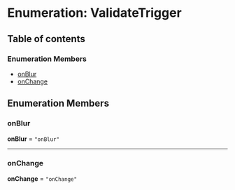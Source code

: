 # Enumeration: ValidateTrigger

## Table of contents

### Enumeration Members

* [onBlur](/auto-docs/free-layout-editor/enums/ValidateTrigger.md#onblur)
* [onChange](/auto-docs/free-layout-editor/enums/ValidateTrigger.md#onchange)

## Enumeration Members

### onBlur

**onBlur** = `"onBlur"`

***

### onChange

**onChange** = `"onChange"`
